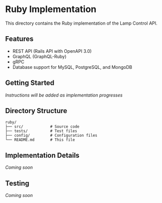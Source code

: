 # Ruby Implementation

This directory contains the Ruby implementation of the Lamp Control API.

## Features

- REST API (Rails API with OpenAPI 3.0)
- GraphQL (GraphQL-Ruby)
- gRPC
- Database support for MySQL, PostgreSQL, and MongoDB

## Getting Started

*Instructions will be added as implementation progresses*

## Directory Structure

```
ruby/
├── src/            # Source code
├── tests/          # Test files
├── config/         # Configuration files
└── README.md       # This file
```

## Implementation Details

*Coming soon*

## Testing

*Coming soon*
